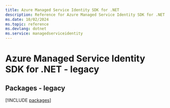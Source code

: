 ```yaml
---
title: Azure Managed Service Identity SDK for .NET
description: Reference for Azure Managed Service Identity SDK for .NET
ms.date: 10/02/2024
ms.topic: reference
ms.devlang: dotnet
ms.service: managedserviceidentity
---
```

# Azure Managed Service Identity SDK for .NET - legacy
## Packages - legacy
[!INCLUDE [packages](managed-service-identity-index.md)]